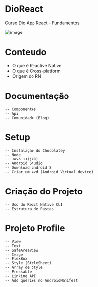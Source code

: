 # DioReact
Curso Dio App React - Fundamentos

![image](https://user-images.githubusercontent.com/35610614/173706444-1f521e47-2761-4b63-b257-192b4ecc0db1.png)

# Conteudo
- O que é Reactive Native
- O que é Cross-platform
- Origem do RN
# Documentação
	-- Componentes
	-- Api
	-- Comunidade (Blog)
# Setup
	-- Instalaçao do Chocolatey
	-- Node
	-- Java 11(jdk)
	-- Android Studio
	-- Download android S
	-- Criar um avd (Android Virtual device)
# Criação do Projeto
	-- Uso do React Native CLI
	-- Estrutura de Pastas
# Projeto Profile
	-- View
	-- Text
	-- SafeAreaView
	-- Image
	-- FlexBox
	-- Style (StyleSheet)
	-- Array de Style	
	-- Pressable
	-- Linking API
	-- Add queries no AndroidManifest
